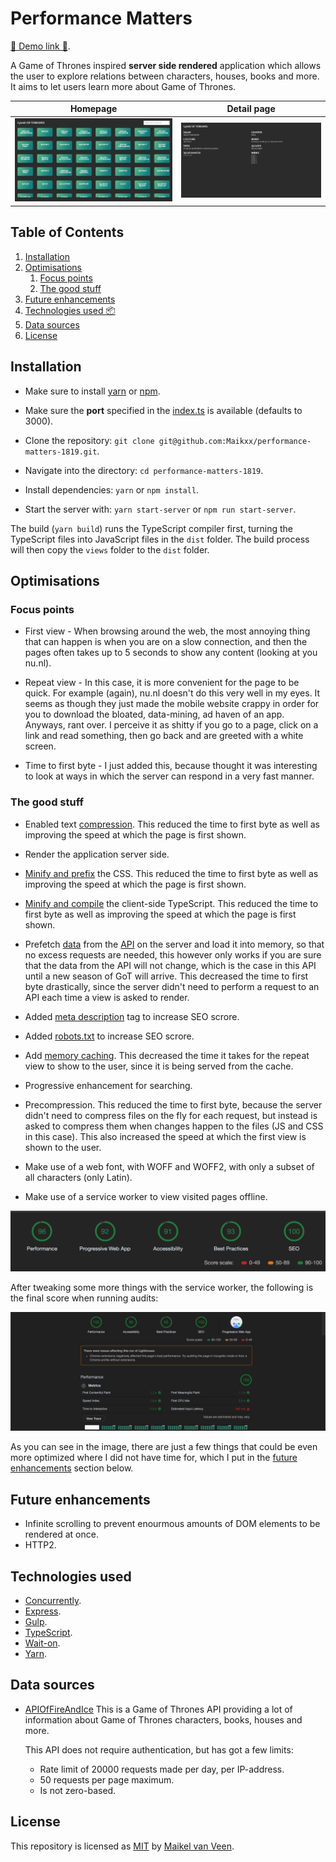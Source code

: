 # Performance Matters

[🚀 Demo link 🚀](https://performance-matters.herokuapp.com/).

A Game of Thrones inspired **server side rendered** application which allows the user to explore relations between characters, houses, books and more. It aims to let users learn more about Game of Thrones.

Homepage | Detail page
:-------------------------:|:-------------------------:
![Homepage](docs/home.png) | ![Detail page](docs/detail.png)

## Table of Contents

1. [Installation](#Installation)
2. [Optimisations](#Optimisations)
    1. [Focus points](#Focus-points)
    2. [The good stuff](#The-good-stuff)
3. [Future enhancements](#Future-enhancements)
4. [Technologies used 📦](#Technologies-used)
5. [Data sources](#Data-sources)
6. [License](#License)

## Installation

* Make sure to install [yarn](https://yarnpkg.com/en/) or [npm](https://www.npmjs.com).
* Make sure the **port** specified in the [index.ts](server/src/index.ts) is available (defaults to 3000).

* Clone the repository: `git clone git@github.com:Maikxx/performance-matters-1819.git`.
* Navigate into the directory: `cd performance-matters-1819`.
* Install dependencies: `yarn` or `npm install`.
* Start the server with: `yarn start-server` or `npm run start-server`.

The build (`yarn build`) runs the TypeScript compiler first, turning the TypeScript files into JavaScript files in the `dist` folder.
The build process will then copy the `views` folder to the `dist` folder.

## Optimisations

### Focus points

* First view - When browsing around the web, the most annoying thing that can happen is when you are on a slow connection, and then the pages often takes up to 5 seconds to show any content (looking at you nu.nl).

* Repeat view - In this case, it is more convenient for the page to be quick. For example (again), nu.nl doesn't do this very well in my eyes. It seems as though they just made the mobile website crappy in order for you to download the bloated, data-mining, ad haven of an app. Anyways, rant over. I perceive it as shitty if you go to a page, click on a link and read something, then go back and are greeted with a white screen.

* Time to first byte - I just added this, because thought it was interesting to look at ways in which the server can respond in a very fast manner.

### The good stuff

* Enabled text [compression](https://github.com/expressjs/compression). This reduced the time to first byte as well as improving the speed at which the page is first shown.

* Render the application server side.

* [Minify and prefix](./server/gulpfile.js) the CSS. This reduced the time to first byte as well as improving the speed at which the page is first shown.

* [Minify and compile](./server/gulpfile.js) the client-side TypeScript. This reduced the time to first byte as well as improving the speed at which the page is first shown.

* Prefetch [data](./server/public/data) from the [API](https://anapioficeandfire.com/) on the server and load it into memory, so that no excess requests are needed, this however only works if you are sure that the data from the API will not change, which is the case in this API until a new season of GoT will arrive. This decreased the time to first byte drastically, since the server didn't need to perform a request to an API each time a view is asked to render.

* Added [meta description](./server/src/views/partials/head.ejs#L3) tag to increase SEO scrore.

* Added [robots.txt](./server/public/robots.txt) to increase SEO scrore.

* Add [memory caching](./server/src/services/memoryCache.ts). This decreased the time it takes for the repeat view to show to the user, since it is being served from the cache.

* Progressive enhancement for searching.

* Precompression. This reduced the time to first byte, because the server didn't need to compress files on the fly for each request, but instead is asked to compress them when changes happen to the files (JS and CSS in this case). This also increased the speed at which the first view is shown to the user.

* Make use of a web font, with WOFF and WOFF2, with only a subset of all characters (only Latin).

* Make use of a service worker to view visited pages offline.

![Audit scores after adding a service worker](./docs/score-after-pwa.png)

After tweaking some more things with the service worker, the following is the final score when running audits:

![Audit score after tweaking service worker](./docs/final-benchmark-score.png)

As you can see in the image, there are just a few things that could be even more optimized where I did not have time for, which I put in the [future enhancements](#Future-enhancements) section below.

## Future enhancements

* Infinite scrolling to prevent enourmous amounts of DOM elements to be rendered at once.
* HTTP2.

## Technologies used

* [Concurrently](https://www.npmjs.com/package/concurrently).
* [Express](https://expressjs.com/).
* [Gulp](https://gulpjs.com/).
* [TypeScript](https://www.typescriptlang.org).
* [Wait-on](https://www.npmjs.com/package/wait-on).
* [Yarn](https://yarnpkg.com/en/).

## Data sources

* [APIOfFireAndIce](https://anapioficeandfire.com/)
    This is a Game of Thrones API providing a lot of information about Game of Thrones characters, books, houses and more.

    This API does not require authentication, but has got a few limits:
    * Rate limit of 20000 requests made per day, per IP-address.
    * 50 requests per page maximum.
    * Is not zero-based.

## License

This repository is licensed as [MIT](LICENSE) by [Maikel van Veen](https://github.com/maikxx).